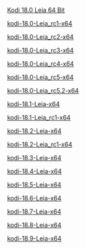 <p><a href="http://xbmc-stuff.sytes.net/kodi/xbmc-leia/kodi-18.0-Leia-x64.exe"/>Kodi 18.0 Leia 64 Bit</a></p>
<p><a href="http://xbmc-stuff.sytes.net/kodi/xbmc-leia/kodi-18.0-Leia_rc1-x64.exe"/>kodi-18.0-Leia_rc1-x64</a></p>
<p><a href="http://xbmc-stuff.sytes.net/kodi/xbmc-leia/kodi-18.0-Leia_rc2-x64.exe"/>kodi-18.0-Leia_rc2-x64</a></p>
<p><a href="http://xbmc-stuff.sytes.net/kodi/xbmc-leia/kodi-18.0-Leia_rc3-x64.exe"/>kodi-18.0-Leia_rc3-x64</a></p>
<p><a href="http://xbmc-stuff.sytes.net/kodi/xbmc-leia/kodi-18.0-Leia_rc4-x64.exe"/>kodi-18.0-Leia_rc4-x64</a></p>
<p><a href="http://xbmc-stuff.sytes.net/kodi/xbmc-leia/kodi-18.0-Leia_rc5-x64.exe"/>kodi-18.0-Leia_rc5-x64</a></p>
<p><a href="http://xbmc-stuff.sytes.net/kodi/xbmc-leia/kodi-18.0-Leia_rc5.2-x64.exe"/>kodi-18.0-Leia_rc5.2-x64</a></p>
<p><a href="http://xbmc-stuff.sytes.net/kodi/xbmc-leia/kodi-18.1-Leia-x64.exe"/>kodi-18.1-Leia-x64</a></p>
<p><a href="http://xbmc-stuff.sytes.net/kodi/xbmc-leia/kodi-18.1-Leia_rc1-x64.exe"/>kodi-18.1-Leia_rc1-x64</a></p>
<p><a href="http://xbmc-stuff.sytes.net/kodi/xbmc-leia/kodi-18.2-Leia-x64.exe"/>kodi-18.2-Leia-x64</a></p>
<p><a href="http://xbmc-stuff.sytes.net/kodi/xbmc-leia/kodi-18.2-Leia_rc1-x64.exe"/>kodi-18.2-Leia_rc1-x64</a></p>
<p><a href="http://xbmc-stuff.sytes.net/kodi/xbmc-leia/kodi-18.3-Leia-x64.exe"/>kodi-18.3-Leia-x64</a></p>
<p><a href="http://xbmc-stuff.sytes.net/kodi/xbmc-leia/kodi-18.4-Leia-x64.exe"/>kodi-18.4-Leia-x64</a></p>
<p><a href="http://xbmc-stuff.sytes.net/kodi/xbmc-leia/kodi-18.5-Leia-x64.exe"/>kodi-18.5-Leia-x64</a></p>
<p><a href="http://xbmc-stuff.sytes.net/kodi/xbmc-leia/kodi-18.6-Leia-x64.exe"/>kodi-18.6-Leia-x64</a></p>
<p><a href="http://xbmc-stuff.sytes.net/kodi/xbmc-leia/kodi-18.7-Leia-x64.exe"/>kodi-18.7-Leia-x64</a></p>
<p><a href="http://xbmc-stuff.sytes.net/kodi/xbmc-leia/kodi-18.8-Leia-x64.exe"/>kodi-18.8-Leia-x64</a></p>
<p><a href="http://xbmc-stuff.sytes.net/kodi/xbmc-leia/kodi-18.9-Leia-x64.exe"/>kodi-18.9-Leia-x64</a></p>

